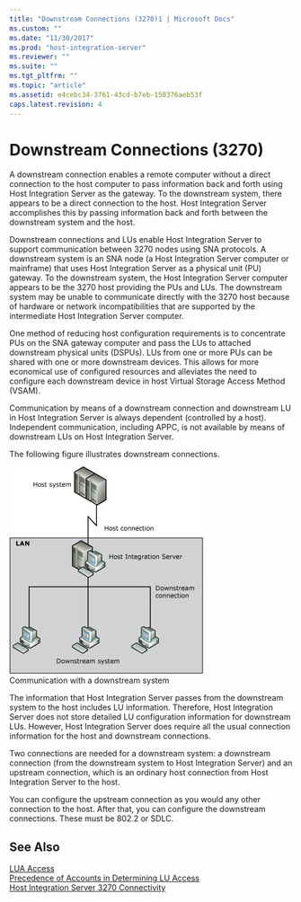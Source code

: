 ```yaml
---
title: "Downstream Connections (3270)1 | Microsoft Docs"
ms.custom: ""
ms.date: "11/30/2017"
ms.prod: "host-integration-server"
ms.reviewer: ""
ms.suite: ""
ms.tgt_pltfrm: ""
ms.topic: "article"
ms.assetid: e4cebc34-3761-43cd-b7eb-150376aeb53f
caps.latest.revision: 4
---
```

# Downstream Connections (3270)
A downstream connection enables a remote computer without a direct connection to the host computer to pass information back and forth using Host Integration Server as the gateway. To the downstream system, there appears to be a direct connection to the host. Host Integration Server accomplishes this by passing information back and forth between the downstream system and the host.  
  
 Downstream connections and LUs enable Host Integration Server to support communication between 3270 nodes using SNA protocols. A downstream system is an SNA node (a Host Integration Server computer or mainframe) that uses Host Integration Server as a physical unit (PU) gateway. To the downstream system, the Host Integration Server computer appears to be the 3270 host providing the PUs and LUs. The downstream system may be unable to communicate directly with the 3270 host because of hardware or network incompatibilities that are supported by the intermediate Host Integration Server computer.  
  
 One method of reducing host configuration requirements is to concentrate PUs on the SNA gateway computer and pass the LUs to attached downstream physical units (DSPUs). LUs from one or more PUs can be shared with one or more downstream devices. This allows for more economical use of configured resources and alleviates the need to configure each downstream device in host Virtual Storage Access Method (VSAM).  
  
 Communication by means of a downstream connection and downstream LU in Host Integration Server is always dependent (controlled by a host). Independent communication, including APPC, is not available by means of downstream LUs on Host Integration Server.  
  
 The following figure illustrates downstream connections.  
  
 ![](../core/media/srvc04.gif "srvc04")  
Communication with a downstream system  
  
 The information that Host Integration Server passes from the downstream system to the host includes LU information. Therefore, Host Integration Server does not store detailed LU configuration information for downstream LUs. However, Host Integration Server does require all the usual connection information for the host and downstream connections.  
  
 Two connections are needed for a downstream system: a downstream connection (from the downstream system to Host Integration Server) and an upstream connection, which is an ordinary host connection from Host Integration Server to the host.  
  
 You can configure the upstream connection as you would any other connection to the host. After that, you can configure the downstream connections. These must be 802.2 or SDLC.  
  
## See Also  
 [LUA Access](../core/lua-access1.md)   
 [Precedence of Accounts in Determining LU Access](../core/precedence-of-accounts-in-determining-lu-access2.md)   
 [Host Integration Server 3270 Connectivity](../core/host-integration-server-3270-connectivity1.md)